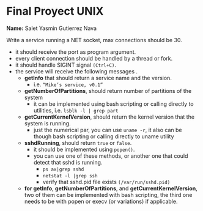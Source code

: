 # Final Proyect UNIX

**Name:** Salet Yasmin Gutierrez Nava

Write a service running a NET socket, max connections should be 30.
+ it should receive the port as program argument.
+ every client connection should be handled by a thread or fork.
+ it should handle SIGINT signal `(Ctrl+C)`.
+ the service will receive the following messages .
  + **getInfo** that should return a service name and the version.
    + i.e. `“Mike’s service, v0.1”`
  + **getNumberOfPartitions**, should return number of partitions of the system
    + it can be implemented using bash scripting or calling directly to utilities, i.e. `lsblk -l | grep part`
  + **getCurrentKernelVersion**, should return the kernel version that the system is running.
    + just the numerical par, you can use `uname -r`, it also can be though bash scripting or calling directly to uname utility
  + **sshdRunning**, should return `true` or `false`.
    + it should be implemented using `popen()`.
    + you can use one of these methods, or another one that could detect that sshd is running.
      + `ps ax|grep sshd`
      + `netstat -l |grep ssh`
      + verify that sshd.pid file exists `(/var/run/sshd.pid)`
  + **for getInfo**, **getNumberOfPartitions**, and **getCurrentKernelVersion**, two of them can be implemented with bash scripting, the third one needs to be with popen or execv (or variations) if applicable.
